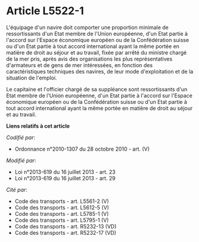 # Article L5522-1

L'équipage d'un navire doit comporter une proportion minimale de ressortissants d'un Etat membre de l'Union européenne, d'un
Etat partie à l'accord sur l'Espace économique européen ou de la Confédération suisse ou d'un Etat partie à tout accord
international ayant la même portée en matière de droit au séjour et au travail, fixée par arrêté du ministre chargé de la mer
pris, après avis des organisations les plus représentatives d'armateurs et de gens de mer intéressées, en fonction des
caractéristiques techniques des navires, de leur mode d'exploitation et de la situation de l'emploi.

Le capitaine et l'officier chargé de sa suppléance sont ressortissants d'un Etat membre de l'Union européenne, d'un Etat
partie à l'accord sur l'Espace économique européen ou de la Confédération suisse ou d'un Etat partie à tout accord
international ayant la même portée en matière de droit au séjour et au travail.

**Liens relatifs à cet article**

_Codifié par_:

  - Ordonnance n°2010-1307 du 28 octobre 2010 - art. (V)

_Modifié par_:

  - Loi n°2013-619 du 16 juillet 2013 - art. 23
  - Loi n°2013-619 du 16 juillet 2013 - art. 29

_Cité par_:

  - Code des transports - art. L5561-2 (V)
  - Code des transports - art. L5612-5 (V)
  - Code des transports - art. L5785-1 (V)
  - Code des transports - art. L5795-1 (V)
  - Code des transports - art. R5232-13 (VD)
  - Code des transports - art. R5232-17 (VD)

